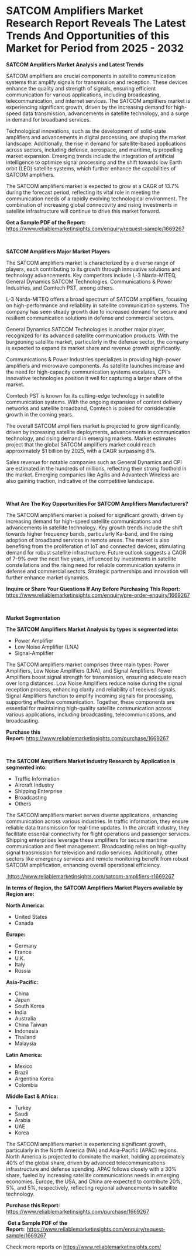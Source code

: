 <p><h1>SATCOM Amplifiers Market Research Report Reveals The Latest Trends And Opportunities of this Market for Period from 2025 - 2032</h1></p><p><strong>SATCOM Amplifiers Market Analysis and Latest Trends</strong></p>
<p><p>SATCOM amplifiers are crucial components in satellite communication systems that amplify signals for transmission and reception. These devices enhance the quality and strength of signals, ensuring efficient communication for various applications, including broadcasting, telecommunication, and internet services. The SATCOM amplifiers market is experiencing significant growth, driven by the increasing demand for high-speed data transmission, advancements in satellite technology, and a surge in demand for broadband services.</p><p>Technological innovations, such as the development of solid-state amplifiers and advancements in digital processing, are shaping the market landscape. Additionally, the rise in demand for satellite-based applications across sectors, including defense, aerospace, and maritime, is propelling market expansion. Emerging trends include the integration of artificial intelligence to optimize signal processing and the shift towards low Earth orbit (LEO) satellite systems, which further enhance the capabilities of SATCOM amplifiers. </p><p>The SATCOM amplifiers market is expected to grow at a CAGR of 13.7% during the forecast period, reflecting its vital role in meeting the communication needs of a rapidly evolving technological environment. The combination of increasing global connectivity and rising investments in satellite infrastructure will continue to drive this market forward.</p></p>
<p><strong>Get a Sample PDF of the Report:&nbsp;</strong> <a href="https://www.reliablemarketinsights.com/enquiry/request-sample/1669267?utm_campaign=3312&utm_medium=2&utm_source=Github&utm_content=ia&utm_term=06042025&utm_id=satcom-amplifiers">https://www.reliablemarketinsights.com/enquiry/request-sample/1669267</a></p>
<p>&nbsp;</p>
<p><strong>SATCOM Amplifiers Major Market Players</strong></p>
<p><p>The SATCOM amplifiers market is characterized by a diverse range of players, each contributing to its growth through innovative solutions and technology advancements. Key competitors include L-3 Narda-MITEQ, General Dynamics SATCOM Technologies, Communications & Power Industries, and Comtech PST, among others. </p><p>L-3 Narda-MITEQ offers a broad spectrum of SATCOM amplifiers, focusing on high-performance and reliability in satellite communication systems. The company has seen steady growth due to increased demand for secure and resilient communication solutions in defense and commercial sectors. </p><p>General Dynamics SATCOM Technologies is another major player, recognized for its advanced satellite communication products. With the burgeoning satellite market, particularly in the defense sector, the company is expected to expand its market share and revenue growth significantly.</p><p>Communications & Power Industries specializes in providing high-power amplifiers and microwave components. As satellite launches increase and the need for high-capacity communication systems escalates, CPI's innovative technologies position it well for capturing a larger share of the market.</p><p>Comtech PST is known for its cutting-edge technology in satellite communication systems. With the ongoing expansion of content delivery networks and satellite broadband, Comtech is poised for considerable growth in the coming years.</p><p>The overall SATCOM amplifiers market is projected to grow significantly, driven by increasing satellite deployments, advancements in communication technology, and rising demand in emerging markets. Market estimates project that the global SATCOM amplifiers market could reach approximately $1 billion by 2025, with a CAGR surpassing 8%. </p><p>Sales revenue for notable companies such as General Dynamics and CPI are estimated in the hundreds of millions, reflecting their strong foothold in the market. Emerging companies like Agilis and Advantech Wireless are also gaining traction, indicative of the competitive landscape.</p></p>
<p>&nbsp;</p>
<p><strong>What Are The Key Opportunities For SATCOM Amplifiers Manufacturers?</strong></p>
<p><p>The SATCOM amplifiers market is poised for significant growth, driven by increasing demand for high-speed satellite communications and advancements in satellite technology. Key growth trends include the shift towards higher frequency bands, particularly Ka-band, and the rising adoption of broadband services in remote areas. The market is also benefiting from the proliferation of IoT and connected devices, stimulating demand for robust satellite infrastructure. Future outlook suggests a CAGR of 7-9% over the next five years, influenced by investments in satellite constellations and the rising need for reliable communication systems in defense and commercial sectors. Strategic partnerships and innovation will further enhance market dynamics.</p></p>
<p><strong>Inquire or Share Your Questions If Any Before Purchasing This Report:</strong> <a href="https://www.reliablemarketinsights.com/enquiry/pre-order-enquiry/1669267?utm_campaign=3312&utm_medium=2&utm_source=Github&utm_content=ia&utm_term=06042025&utm_id=satcom-amplifiers">https://www.reliablemarketinsights.com/enquiry/pre-order-enquiry/1669267</a></p>
<p>&nbsp;</p>
<p><strong>Market Segmentation</strong></p>
<p><strong>The SATCOM Amplifiers Market Analysis by types is segmented into:</strong></p>
<p><ul><li>Power Amplifier</li><li>Low Noise Amplifier (LNA)</li><li>Signal-Amplifier</li></ul></p>
<p><p>The SATCOM amplifiers market comprises three main types: Power Amplifiers, Low Noise Amplifiers (LNA), and Signal Amplifiers. Power Amplifiers boost signal strength for transmission, ensuring adequate reach over long distances. Low Noise Amplifiers reduce noise during the signal reception process, enhancing clarity and reliability of received signals. Signal Amplifiers function to amplify incoming signals for processing, supporting effective communication. Together, these components are essential for maintaining high-quality satellite communication across various applications, including broadcasting, telecommunications, and broadcasting.</p></p>
<p><strong>Purchase this Report:&nbsp;</strong><a href="https://www.reliablemarketinsights.com/purchase/1669267?utm_campaign=3312&utm_medium=2&utm_source=Github&utm_content=ia&utm_term=06042025&utm_id=satcom-amplifiers">https://www.reliablemarketinsights.com/purchase/1669267</a></p>
<p>&nbsp;</p>
<p><strong>The SATCOM Amplifiers Market Industry Research by Application is segmented into:</strong></p>
<p><ul><li>Traffic Information</li><li>Aircraft Industry</li><li>Shipping Enterprise</li><li>Broadcasting</li><li>Others</li></ul></p>
<p><p>The SATCOM amplifiers market serves diverse applications, enhancing communication across various industries. In traffic information, they ensure reliable data transmission for real-time updates. In the aircraft industry, they facilitate essential connectivity for flight operations and passenger services. Shipping enterprises leverage these amplifiers for secure maritime communication and fleet management. Broadcasting relies on high-quality signal transmission for television and radio services. Additionally, other sectors like emergency services and remote monitoring benefit from robust SATCOM amplification, enhancing overall operational efficiency.</p></p>
<p><a href="https://www.reliablemarketinsights.com/satcom-amplifiers-r1669267?utm_campaign=3312&utm_medium=2&utm_source=Github&utm_content=ia&utm_term=06042025&utm_id=satcom-amplifiers">&nbsp;https://www.reliablemarketinsights.com/satcom-amplifiers-r1669267</a></p>
<p><strong>In terms of Region, the SATCOM Amplifiers Market Players available by Region are:</strong></p>
<p>
    <p> <strong> North America: </strong>
        <ul>
            <li>United States</li>
            <li>Canada</li>
        </ul>
        </p> 
    <p> <strong> Europe: </strong>
        <ul>
            <li>Germany</li>
            <li>France</li>
            <li>U.K.</li>
            <li>Italy</li>
            <li>Russia</li>
        </ul>
        </p> 
    <p> <strong> Asia-Pacific: </strong>
        <ul>
            <li>China</li>
            <li>Japan</li>
            <li>South Korea</li>
            <li>India</li>
            <li>Australia</li>
            <li>China Taiwan</li>
            <li>Indonesia</li>
            <li>Thailand</li>
            <li>Malaysia</li>
        </ul>
        </p> 
    <p> <strong> Latin America: </strong>
        <ul>
            <li>Mexico</li>
            <li>Brazil</li>
            <li>Argentina Korea</li>
            <li>Colombia</li>
        </ul>
        </p> 
    <p> <strong> Middle East & Africa: </strong>
        <ul>
            <li>Turkey</li>
            <li>Saudi</li>
            <li>Arabia</li>
            <li>UAE</li>
            <li>Korea</li>
        </ul>
    </p>
    </p>
<p><p>The SATCOM amplifiers market is experiencing significant growth, particularly in the North America (NA) and Asia-Pacific (APAC) regions. North America is projected to dominate the market, holding approximately 40% of the global share, driven by advanced telecommunications infrastructure and defense spending. APAC follows closely with a 30% share, fueled by increasing satellite communications needs in emerging economies. Europe, the USA, and China are expected to contribute 20%, 5%, and 5%, respectively, reflecting regional advancements in satellite technology.</p></p>
<p><strong>Purchase this Report: </strong><a href="https://www.reliablemarketinsights.com/purchase/1669267?utm_campaign=3312&utm_medium=2&utm_source=Github&utm_content=ia&utm_term=06042025&utm_id=satcom-amplifiers">https://www.reliablemarketinsights.com/purchase/1669267</a></p>
<p>&nbsp;<strong>Get a Sample PDF of the Report:&nbsp;&nbsp;</strong><a href="https://www.reliablemarketinsights.com/enquiry/request-sample/1669267?utm_campaign=3312&utm_medium=2&utm_source=Github&utm_content=ia&utm_term=06042025&utm_id=satcom-amplifiers">https://www.reliablemarketinsights.com/enquiry/request-sample/1669267</a></p>
<p><strong></strong></p>
<p>Check more reports on <a href="https://www.reliablemarketinsights.com/?utm_campaign=3312&utm_medium=2&utm_source=Github&utm_content=ia&utm_term=06042025&utm_id=satcom-amplifiers">https://www.reliablemarketinsights.com/</a></p>